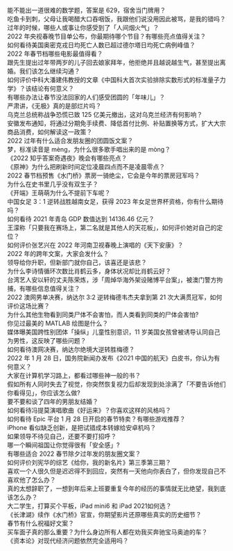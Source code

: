 能不能出一道很难的数学题，答案是 629，宿舍当门牌用？  
吃鱼卡到刺，父母让我喝醋大口吞咽饭，我跟他们说没用因此被骂，是我的错吗？  
过年的时候，哪些人或事让你感受到了「人间烟火气」？  
2022 年央视春晚节目单公布，你最期待哪个节目？有哪些亮点值得关注？  
如何看待美国奥密克戎日均死亡人数已超过德尔塔日均死亡病例峰值？  
2022 年春节档哪些电影最值得看？  
跟先生提出过年带两岁的儿子回去娘家拜年，他拒绝并且越说越生气，甚至提出离婚。我们该怎么继续沟通？  
如何评价中科大潘建伟教授的文章《中国科大首次实验排除实数形式的标准量子力学》？该结论有何意义？  
有哪些办法让春节没法回家的人们感受团圆的「年味儿」？  
严肃讲，《无极》真的是部烂片吗？  
乌克兰总统称战争恐慌已致 125 亿美元撤出，这对乌克兰经济有何影响？  
安徽发布通知，将通过分期免手续费、降低首付比例、补贴置换等方式，扩大大宗商品消费，如何解读这一政策？  
2022 过年有什么适合发朋友圈的团圆饭文案？  
梦，标准读音是 mèng，为什么很多歌手唱出来的是 mòng？  
《2022 知乎答案奇遇夜》晚会有哪些亮点？  
《原神》为什么把刷新时间定位凌晨四点而不是凌晨零点？  
2022 春节档预售《水门桥》票房一骑绝尘，它会是今年的票房冠军吗？  
为什么在史书里几乎没有双生子？  
《开端》王萌萌为什么不提前下车呢？  
中国女足 3：1 逆转战胜越南女足，获得 2023 年女足世界杯资格，你有什么期待吗？  
如何看待 2021 年青岛 GDP 数值达到 14136.46 亿元？  
王濛称「只要我在赛场上，第二名就是其他人的天花板」，如何评价她对自己的定位？  
如何评价张艺兴在 2022 年河南卫视春晚上演唱的《天下安康》？  
2022 年的跨年文案，大家会发什么？  
领导给你升职，但新部门就你自己，该喜还是该悲？  
为什么李诗情循环次数比肖鹤云多，身体状况却比肖鹤云好？  
台湾艺人安以轩的丈夫陈荣炼，涉「周焯华海外架设赌博平台案」，被澳门警方拘捕，有哪些信息值得关注？  
2022 澳网男单决赛，纳达尔 3:2 逆转梅德韦杰夫拿到第 21 次大满贯冠军，如何评价这场比赛？  
为什么其他生物看到同类尸体不会害怕，而人类看到同类的尸体会害怕?  
你见过最美的 MATLAB 绘图是什么？  
媒体曝美国跨性别团体「操纵」儿童性别意识，11 岁美国女孩曾被诱导认同自己为男性，这反映了哪些问题？  
如何看待澳网决赛，纳达尔绝境大逆转胜梅德？  
2022 年 1 月 28 日，国务院新闻办发布《2021 中国的航天》白皮书，你认为有何意义？  
大家在计算机学习路上，都看过哪些神一般的书？  
假如所有人同时失去了视觉，你突然恢复视力后却发现到处涂满了「不要告诉他们你看得见」，你应该怎么做?  
要不要和谈了四年的男朋友结婚？  
如何看待冯提莫演唱歌曲《好运来》？你喜欢这样的风格吗？  
如何看待 Epic 平台 1 月 28 日开启的春节特卖？有哪些游戏推荐？  
iPhone 看似缺乏创新，是把试错成本转嫁给安卓机吗？  
如果领导不待见自己，还要不要打招呼？  
哪一个瞬间祖国让你觉得很有「安全感」?  
有哪些适合 2022 春节除夕过年发的朋友圈文案？  
如何评价刘宪华的综艺《给你，我的新名片》第三季第三期？  
喜欢一个人很久但是迟迟得不到回应，突然有一天他向你表白了，但你发现自己不喜欢他了怎么办？  
真的太想辞职了，一想到年后来上班要重复今年的经历的事情就无比绝望，我到底该怎么办？  
大二学生，打算买个平板，iPad mini6 和 iPad 2021如何选？  
《长津湖》续作《水门桥》官宣，你期望影片还原哪些真实的历史细节？  
春节有什么祝福好文案？  
买车面子真的那么重要？为什么身边所有人都在劝我买奔驰宝马奥迪的车？  
《资本论》对现代经济问题依然完全适用吗？  
